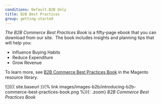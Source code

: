 ```yaml
---
conditions: Default.B2B Only
title: B2B Best Practices
group: getting-started
---
```


*The B2B Commerce Best Practices Book* is a fifty-page ebook that you can download from our site.  The book includes insights and planning tips that will help you:

* Influence Buying Habits
* Reduce Expenditure
* Grow Revenue

To learn more, see [B2B Commerce Best Practices Book][1] in the Magento resource library.

![]({{ site.baseurl }}{% link images/images-b2b/introducing-b2b-commerce-best-practices-book.png %}){: .zoom}
*B2B Commerce Best Practices Book*

[1]: https://magento.com/resources/flex-your-b2b-commerce-superpowers
